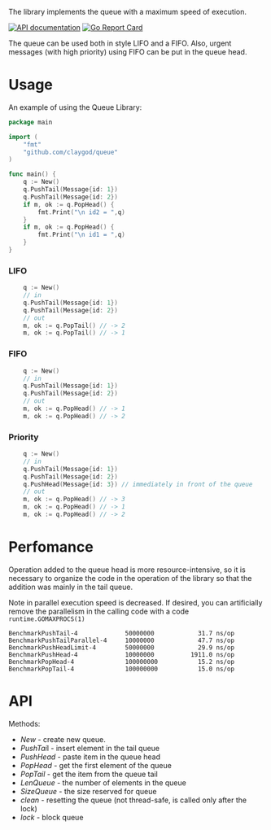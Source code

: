 The library implements the queue with a maximum speed of execution.

[![API documentation](https://godoc.org/github.com/claygod/queue?status.svg)](https://godoc.org/github.com/claygod/queue)
[![Go Report Card](https://goreportcard.com/badge/github.com/claygod/queue)](https://goreportcard.com/report/github.com/claygod/PiHex)

The queue can be used both in style LIFO and a FIFO. Also, urgent messages (with high priority) using FIFO can be put in the queue head.

# Usage

An example of using the Queue Library:
```Go
package main

import (
	"fmt"
	"github.com/claygod/queue"
)

func main() {
	q := New()
	q.PushTail(Message{id: 1})
	q.PushTail(Message{id: 2})
	if m, ok := q.PopHead() {
		fmt.Print("\n id2 = ",q)
	}
	if m, ok := q.PopHead() {
		fmt.Print("\n id1 = ",q)
	}
}
```

### LIFO

```Go
	q := New()
	// in
	q.PushTail(Message{id: 1})
	q.PushTail(Message{id: 2})
	// out
	m, ok := q.PopTail() // -> 2
	m, ok := q.PopTail() // -> 1
```

### FIFO

```Go
	q := New()
	// in
	q.PushTail(Message{id: 1})
	q.PushTail(Message{id: 2})
	// out
	m, ok := q.PopHead() // -> 1
	m, ok := q.PopHead() // -> 2
```

### Priority

```Go
	q := New()
	// in
	q.PushTail(Message{id: 1})
	q.PushTail(Message{id: 2})
	q.PushHead(Message{id: 3}) // immediately in front of the queue
	// out
	m, ok := q.PopHead() // -> 3
	m, ok := q.PopHead() // -> 1
	m, ok := q.PopHead() // -> 2
```

# Perfomance

Operation added to the queue head is more resource-intensive,
so it is necessary to organize the code in the operation of
the library so that the addition was mainly in the tail queue.

Note in parallel execution speed is decreased. If desired, you can artificially
remove the parallelism in the calling code with a code `runtime.GOMAXPROCS(1)`

```
BenchmarkPushTail-4           	50000000	        31.7 ns/op
BenchmarkPushTailParallel-4   	10000000	        47.7 ns/op
BenchmarkPushHeadLimit-4      	50000000	        29.9 ns/op
BenchmarkPushHead-4           	10000000	      1911.0 ns/op
BenchmarkPopHead-4            	100000000	        15.2 ns/op
BenchmarkPopTail-4            	100000000	        15.0 ns/op
```

# API

Methods:
-  *New* - create new queue.
-  *PushTai*l - insert element in the tail queue
-  *PushHead* - paste item in the queue head
-  *PopHead* - get the first element of the queue
-  *PopTail* - get the item from the queue tail
-  *LenQueue* - the number of elements in the queue
-  *SizeQueue* - the size reserved for queue
-  *clean* - resetting the queue (not thread-safe, is called only after the lock)
-  *lock* - block queue



